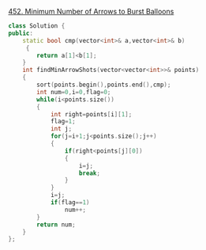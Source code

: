 [452. Minimum Number of Arrows to Burst Balloons](https://leetcode-cn.com/problems/minimum-number-of-arrows-to-burst-balloons/)
```cpp
class Solution {
public:
    static bool cmp(vector<int>& a,vector<int>& b)
     {
        return a[1]<b[1];
    }
    int findMinArrowShots(vector<vector<int>>& points) 
    {
        sort(points.begin(),points.end(),cmp);
        int num=0,i=0,flag=0;
        while(i<points.size())
        {
            int right=points[i][1];
            flag=1;
            int j;
            for(j=i+1;j<points.size();j++)
            {
                if(right<points[j][0])
                {
                    i=j;
                    break;
                }
            }     
            i=j;
            if(flag==1)   
                num++;
        }    
        return num;
    }
};
```
